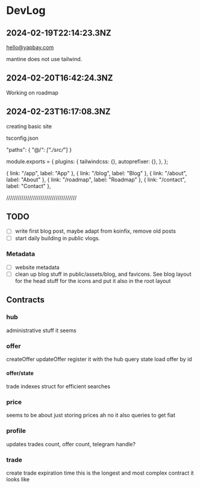 # DevLog

## 2024-02-19T22:14:23.3NZ

hello@yapbay.com

mantine does not use tailwind.

## 2024-02-20T16:42:24.3NZ

Working on roadmap

## 2024-02-23T16:17:08.3NZ

creating basic site

tsconfig.json

"paths": {
"@/_": ["./src/_"]
}

module.exports = {
plugins: {
tailwindcss: {},
autoprefixer: {},
},
};

{ link: "/app", label: "App" },
{ link: "/blog", label: "Blog" },
{ link: "/about", label: "About" },
{ link: "/roadmap", label: "Roadmap" },
{ link: "/contact", label: "Contact" },

/////////////////////////////////////

## TODO

- [ ] write first blog post, maybe adapt from koinfix, remove old posts
- [ ] start daily building in public vlogs.

### Metadata

- [ ] website metadata
- [ ] clean up blog stuff in public/assets/blog, and favicons. See blog layout for the head stuff for the icons and put it also in the root layout

## Contracts

### hub

administrative stuff it seems

### offer

createOffer
updateOffer
register it with the hub
query state
load offer by id

#### offer/state

trade indexes struct for efficient searches

### price

seems to be about just storing prices
ah no it also queries to get fiat

### profile

updates trades count, offer count, telegram handle?

### trade

create trade
expiration time
this is the longest and most complex contract it looks like
